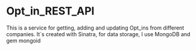 # Opt_in_REST_API
This is a service for getting, adding and updating Opt_ins from different companies. It`s created with Sinatra, for data storage, I use MongoDB and gem mongoid
